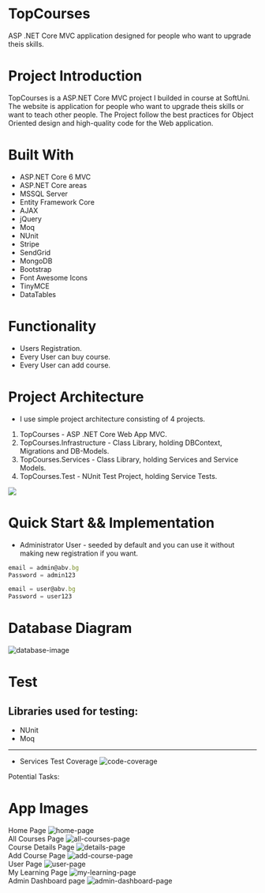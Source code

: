 #  TopCourses
ASP .NET Core MVC application designed for people who want to upgrade theis skills.
<br />

# Project Introduction
TopCourses is a ASP.NET Core MVC project I builded in course at SoftUni. <br /> The website is application for people who want to upgrade theis skills or want to teach other people. The Project follow the best practices for Object Oriented design and high-quality code for the Web application.

# Built With
* ASP.NET Core 6 MVC
* ASP.NET Core areas
* MSSQL Server
* Entity Framework Core
* AJAX
* jQuery
* Moq
* NUnit
* Stripe
* SendGrid
* MongoDB
* Bootstrap
* Font Awesome Icons
* TinyMCE
* DataTables

# Functionality
* Users Registration.
* Every User can buy course.
* Every User can add course.

# Project Architecture
* I use simple project architecture consisting of 4 projects.

1. TopCourses - ASP .NET Core Web App MVC.
2. TopCourses.Infrastructure - Class Library, holding DBContext, Migrations and DB-Models.
3. TopCourses.Services - Class Library, holding Services and Service Models.
4. TopCourses.Test - NUnit Test Project, holding Service Tests.

![](img/ProjectArchitecture.jpg)

# Quick Start && Implementation

* Administrator User - seeded by default and you can use it without making new registration if you want.
```javascript
email = admin@abv.bg
Password = admin123

email = user@abv.bg
Password = user123
```

# Database Diagram

![database-image](https://user-images.githubusercontent.com/103019435/208256758-b878e071-5632-411d-98e1-02384ef23b97.png)

# Test
## Libraries used for testing:

* NUnit
* Moq
---

* Services Test Coverage
![code-coverage](https://user-images.githubusercontent.com/103019435/208257055-c3dca996-593a-4e83-940e-3201f34e88e2.png)

Potential Tasks:

# App Images
Home Page
![home-page](https://user-images.githubusercontent.com/103019435/208256759-b9a3c14c-6b2f-4c77-9896-f1a180c1e1d4.png)
<br/>
All Courses Page
![all-courses-page](https://user-images.githubusercontent.com/103019435/208256756-307b5320-62c5-4b74-847b-ae7e51d614e6.png)
<br/>
Course Details Page
![details-page](https://user-images.githubusercontent.com/103019435/208257057-14e13361-57cc-43d2-b219-ea74996faa25.png)
<br/>
Add Course Page
![add-course-page](https://user-images.githubusercontent.com/103019435/208256754-e3395625-187d-42f8-9249-d4ad19d965da.png)
<br/>
User Page
![user-page](https://user-images.githubusercontent.com/103019435/208256762-4e186818-c190-4ee3-b3b0-ed8cf00957a4.png)
<br/>
My Learning Page
![my-learning-page](https://user-images.githubusercontent.com/103019435/208256761-d2821cd1-dfbc-421c-a9be-f5dd9b39fbb6.png)
<br/>
Admin Dashboard page
![admin-dashboard-page](https://user-images.githubusercontent.com/103019435/208256755-941b4af9-8405-43a2-8799-e10ac5e164eb.png)